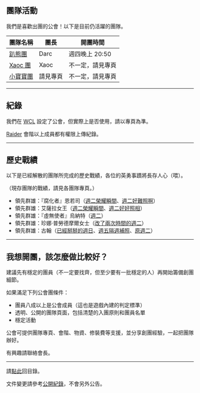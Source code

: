 ## 團隊活動

我們是喜歡出團的公會！以下是目前仍活躍的團隊。

| **團隊名稱**              | **團長** | **開團時間**     |
| ------------------------- | --------- | ---------------- |
| [趴熊團](bear.html)       | Darc      | 週四晚上 20:50   |
| [Xaoc 團](xaoc.html)      | Xaoc      | 不一定，請見專頁 |
| [小寶寶團](babyraid.html) | 請見專頁  | 不一定，請見專頁 |

---

## 紀錄

我們在 [WCL](https://www.warcraftlogs.com/guild/reports-list/269517) 設定了公會，但實際上是否使用，請以專頁為準。

[Raider](ranks.html) 會階以上成員都有權限上傳紀錄。

---

## 歷史戰績

以下是已經解散的團隊所完成的歷史戰績，各位的英勇事蹟將長存人心（喂）。

（現存團隊的戰績，請見各團隊專頁。）

- 領先群雄：『腐化者』恩若司（[週二榮耀瞬間](img_aotc_nzoth_tue.jpg)、[週二好難照啊](img_aotc_nzoth_tue2.jpg)）
- 領先群雄：艾薩拉女王（[週二榮耀瞬間](img_aotc_azshara_tue.jpg)、[週二好好照相](img_aotc_azshara_tue2.jpg)）
- 領先群雄：『虛無使者』烏納特（[週二](img_aotc_uunat_tue.jpg)）
- 領先群雄：珍娜‧普勞德摩爾女士（[改了兩次時間的週二](img_aotc_jaina_tue.jpg)）
- 領先群雄：古翰（[已經掰掰的週日](img_aotc_ghuun_sun.jpg)、[週五隔週補照](img_aotc_ghuun_fri.jpg)、[原週二](img_aotc_ghuun_tue.png)）

---

## 我想開團，該怎麼做比較好？

建議先有穩定的團員（不一定要找齊，但至少要有一批穩定的人）再開始籌備創團細節。

如果滿足下列公會團條件：

- 團員八成以上是公會成員（這也是遊戲內建的判定標準）
- 透明、公開的團隊頁面，包括清楚的入團原則和團員名單
- 穩定活動

公會可提供團隊專頁、會階、物資、修裝費等支援，並分享創團經驗，一起把團隊辦好。

有興趣請聯絡會長。

---

請[點此](index.html)回目錄。

文件變更請參考[公開紀錄](https://github.com/dalechou/badweather.tw/commits/master/raid.md)，不會另外公告。
